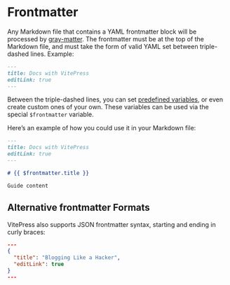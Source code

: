# Frontmatter

Any Markdown file that contains a YAML frontmatter block will be processed
by [gray-matter](https://github.com/jonschlinkert/gray-matter). The frontmatter must be at the top of the Markdown file,
and must take the form of valid YAML set between triple-dashed lines. Example:

```md
---
title: Docs with VitePress
editLink: true
---
```

Between the triple-dashed lines, you can set [predefined variables](#predefined-variables), or even create custom ones
of your own. These variables can be used via the special <code>$frontmatter</code> variable.

Here’s an example of how you could use it in your Markdown file:

```md
---
title: Docs with VitePress
editLink: true
---

# {{ $frontmatter.title }}

Guide content
```

## Alternative frontmatter Formats

VitePress also supports JSON frontmatter syntax, starting and ending in curly braces:

```json
---
{
  "title": "Blogging Like a Hacker",
  "editLink": true
}
---
```

